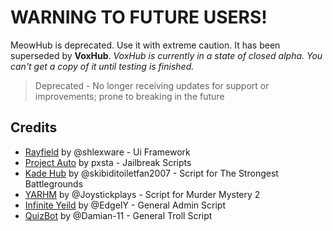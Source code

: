 # WARNING TO FUTURE USERS!
MeowHub is deprecated. Use it with extreme caution. It has been superseded by **VoxHub**.
*VoxHub is currently in a state of closed alpha. You can't get a copy of it until testing is finished.*
> Deprecated - No longer receiving updates for support or improvements; prone to breaking in the future

## Credits

 - [Rayfield](https://docs.sirius.menu/rayfield) by @shlexware - Ui Framework
 - [Project Auto](http://dsc.projectauto.xyz/) by pxsta - Jailbreak Scripts
 - [Kade Hub](https://github.com/skibiditoiletfan2007/KadeHubRepository/) by @skibiditoiletfan2007 - Script for The Strongest Battlegrounds
 - [YARHM](https://yarhm.goteamst.com/scr) by @Joystickplays - Script for Murder Mystery 2
 - [Infinite Yeild](https://github.com/EdgeIY/infiniteyield) by @EdgeIY - General Admin Script
 - [QuizBot](https://github.com/Damian-11/quizbot) by @Damian-11 - General Troll Script

